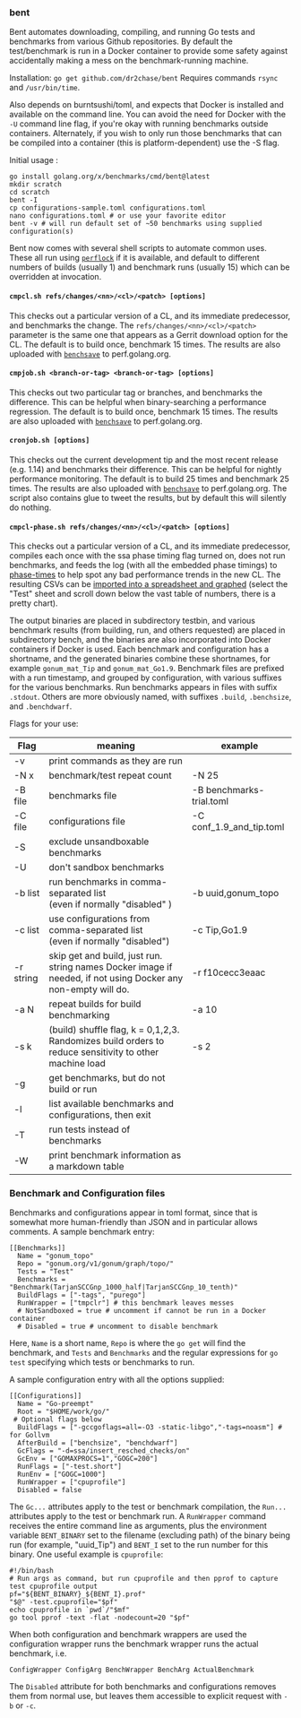 ### bent

Bent automates downloading, compiling, and running Go tests and benchmarks from various Github repositories.
By default the test/benchmark is run in a Docker container to provide some safety against accidentally making
a mess on the benchmark-running machine.

Installation:
```go get github.com/dr2chase/bent```
Requires commands `rsync` and `/usr/bin/time`.

Also depends on burntsushi/toml, and expects that Docker is installed and available on the command line.
You can avoid the need for Docker with the `-U` command line flag, if you're okay with running benchmarks outside containers.
Alternately, if you wish to only run those benchmarks that can be compiled into a container (this is platform-dependent)
use the -S flag.

Initial usage :

```
go install golang.org/x/benchmarks/cmd/bent@latest
mkdir scratch
cd scratch
bent -I
cp configurations-sample.toml configurations.toml
nano configurations.toml # or use your favorite editor
bent -v # will run default set of ~50 benchmarks using supplied configuration(s)
```

Bent now comes with several shell scripts to automate common uses.
These all run using [`perflock`](https://github.com/aclements/perflock) if it is available, and default to different
numbers of builds (usually 1) and benchmark runs (usually 15) which can be
overridden at invocation.<br>

#### `cmpcl.sh refs/changes/<nn>/<cl>/<patch> [options]`
This checks out a particular version of a CL, and its immediate predecessor, and benchmarks the change.
The `refs/changes/<nn>/<cl>/<patch>` parameter is the same one that appears as a Gerrit download option for the CL.
The default is to build once, benchmark 15 times.  The results are also uploaded with [`benchsave`](https://github.com/golang/perf/tree/master/cmd/benchsave) to perf.golang.org.

#### `cmpjob.sh <branch-or-tag> <branch-or-tag> [options]`
This checks out two particular tag or branches, and benchmarks the difference.
This can be helpful when binary-searching a performance regression.
The default is to build once, benchmark 15 times. The results are also uploaded with [`benchsave`](https://github.com/golang/perf/tree/master/cmd/benchsave) to perf.golang.org.

#### `cronjob.sh [options]`
This checks out the current development tip and the most recent release (e.g. 1.14) and benchmarks
their difference.  This can be helpful for nightly performance monitoring.
The default is to build 25 times and benchmark 25 times.
The results are also uploaded with [`benchsave`](https://github.com/golang/perf/tree/master/cmd/benchsave) to perf.golang.org.
The script also contains glue to tweet the results, but by default this will silently do nothing.

#### `cmpcl-phase.sh refs/changes/<nn>/<cl>/<patch> [options]`
This checks out a particular version of a CL, and its immediate predecessor,
compiles each once with the ssa phase timing flag turned on, does not run benchmarks,
and feeds the log (with all the embedded phase timings) to [phase-times](https://github.com/dr2chase/gc-phase-times)
to help spot any bad performance trends in the new CL.
The resulting CSVs can be [imported into a spreadsheet and graphed](https://docs.google.com/spreadsheets/d/1f1rTX73ett6iKMb5LuNpnG78T7CLucQAHRKBZuI23Q4/edit?usp=sharing)
(select the "Test" sheet and scroll down below the vast table of numbers, there is a pretty chart).

The output binaries are placed in subdirectory testbin, and various
benchmark results (from building, run, and others requested) are
placed in subdirectory bench, and the binaries are also incorporated
into Docker containers if Docker is used. Each benchmark and
configuration has a shortname, and the generated binaries combine
these shortnames, for example `gonum_mat_Tip` and `gonum_mat_Go1.9`.
Benchmark files are prefixed with a run timestamp, and grouped by
configuration, with various suffixes for the various benchmarks.
Run benchmarks appears in files with suffix `.stdout`.
Others are more obviously named, with suffixes `.build`, `.benchsize`, and `.benchdwarf`.

Flags for your use:

| Flag | meaning | example |
| --- | --- | --- |
| -v | print commands as they are run | |
| -N x | benchmark/test repeat count | -N 25 |
| -B file | benchmarks file | -B benchmarks-trial.toml |
| -C file | configurations file | -C conf_1.9_and_tip.toml |
| -S | exclude unsandboxable benchmarks | |
| -U | don't sandbox benchmarks | |
| -b list | run benchmarks in comma-separated list <br> (even if normally "disabled" )| -b uuid,gonum_topo |
| -c list | use configurations from comma-separated list <br> (even if normally "disabled") | -c Tip,Go1.9 |
| -r string | skip get and build, just run. string names Docker image if needed, if not using Docker any non-empty will do. | -r f10cecc3eaac |
| -a N | repeat builds for build benchmarking | -a 10 |
| -s k | (build) shuffle flag, k = 0,1,2,3.<br>Randomizes build orders to reduce sensitivity to other machine load  | -s 2 |
| -g | get benchmarks, but do not build or run | |
| -l | list available benchmarks and configurations, then exit | |
| -T | run tests instead of benchmarks | |
| -W | print benchmark information as a markdown table | |

### Benchmark and Configuration files

Benchmarks and configurations appear in toml format, since that is
somewhat more human-friendly than JSON and in particular allows comments.
A sample benchmark entry:
```
[[Benchmarks]]
  Name = "gonum_topo"
  Repo = "gonum.org/v1/gonum/graph/topo/"
  Tests = "Test"
  Benchmarks = "Benchmark(TarjanSCCGnp_1000_half|TarjanSCCGnp_10_tenth)"
  BuildFlags = ["-tags", "purego"]
  RunWrapper = ["tmpclr"] # this benchmark leaves messes
  # NotSandboxed = true # uncomment if cannot be run in a Docker container
  # Disabled = true # uncomment to disable benchmark
```
Here, `Name` is a short name, `Repo` is where the `go get` will find the benchmark, and `Tests` and `Benchmarks` and the
regular expressions for `go test` specifying which tests or benchmarks to run.

A sample configuration entry with all the options supplied:
```
[[Configurations]]
  Name = "Go-preempt"
  Root = "$HOME/work/go/"
 # Optional flags below
  BuildFlags = ["-gccgoflags=all=-O3 -static-libgo","-tags=noasm"] # for Gollvm
  AfterBuild = ["benchsize", "benchdwarf"]
  GcFlags = "-d=ssa/insert_resched_checks/on"
  GcEnv = ["GOMAXPROCS=1","GOGC=200"]
  RunFlags = ["-test.short"]
  RunEnv = ["GOGC=1000"]
  RunWrapper = ["cpuprofile"]
  Disabled = false
```
The `Gc...` attributes apply to the test or benchmark compilation, the `Run...` attributes apply to the test or benchmark run.
A `RunWrapper` command receives the entire command line as arguments, plus the environment variable `BENT_BINARY` set to the filename
(excluding path) of the binary being run (for example, "uuid_Tip") and `BENT_I` set to the run number for this binary.
One useful example is `cpuprofile`:
```
#!/bin/bash
# Run args as command, but run cpuprofile and then pprof to capture test cpuprofile output
pf="${BENT_BINARY}_${BENT_I}.prof"
"$@" -test.cpuprofile="$pf"
echo cpuprofile in `pwd`/"$mf"
go tool pprof -text -flat -nodecount=20 "$pf"
```

When both configuration and benchmark wrappers are used the configuration wrapper runs the benchmark wrapper runs the actual benchmark, i.e.
```
ConfigWrapper ConfigArg BenchWrapper BenchArg ActualBenchmark
```

The `Disabled` attribute for both benchmarks and configurations removes them from normal use,
but leaves them accessible to explicit request with `-b` or `-c`.
